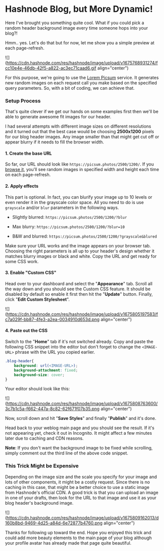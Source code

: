 # Hashnode Blog, but More Dynamic!

Here I've brought you something quite cool. What if you could pick a random header background image every time someone hops into your blog?!

Hmm.. yes. Let's do that but for now, let me show you a simple preview at each page-refresh.

![](https://cdn.hashnode.com/res/hashnode/image/upload/v1675768931274/fcc10e4e-46db-42f5-a822-ac3ec71caad6.gif align="center")

For this purpose, we're going to use the [Lorem Picsum](https://picsum.photos/) service. It generates new random images on each request call you make based on the specified query parameters. So, with a bit of coding, we can achieve that.

### Setup Process

That's quite clever if we get our hands on some examples first then we'll be able to generate awesome fit images for our header.

I had several attempts with different image sizes on different resolutions and it turned out that the best case would be choosing **2500x1200** pixels for our blog header images. Any image smaller than that might get cut off or appear blurry if it needs to fill the browser width.

#### 1\. Create the base URL

So far, our URL should look like `https://picsum.photos/2500/1200/`. If you [browse it](https://picsum.photos/2500/1200/), you'll see random images in specified width and height each time on each page-refresh.

#### 2\. Apply effects

This part is optional. In fact, you can blurify your image up to 10 levels or even render it in the grayscale color space. All you need to do is use `grayscale` and/or `blur` parameters in the following ways.

* Slightly blurred: `https://picsum.photos/2500/1200/?blur`
    
* Max blurry: `https://picsum.photos/2500/1200/?blur=10`
    
* B&W and blurred: `https://picsum.photos/2500/1200/?grayscale&blured`
    

Make sure your URL works and the image appears on your browser tab. Choosing the right parameters is all up to your header's design whether it matches blurry images or black and white. Copy the URL and get ready for some CSS work.

#### 3\. Enable "Custom CSS"

Head over to your dashboard and select the "**Appearance**" tab. Scroll all the way down and you should see the Custom CSS feature. It should be disabled by default so enable it first then hit the "**Update**" button. Finally, click "**Edit Custom Stylesheet**".

![](https://cdn.hashnode.com/res/hashnode/image/upload/v1675805197583/fc7a029f-bb87-4fe3-a2ea-0034910d653d.png align="center")

#### 4\. Paste out the CSS

Switch to the "**Home**" tab if it's not switched already. Copy and paste the following CSS snippet into the editor but don't forget to change the `<IMAGE-URL>` phrase with the URL you copied earlier.

```css
.blog-header{
    background: url(<IMAGE-URL>);
    background-attachment: fixed;
    background-size: cover;
}
```

Your editor should look like this:

![](https://cdn.hashnode.com/res/hashnode/image/upload/v1675808763600/3c7b1c5a-f662-447a-8c82-62f671f07b35.png align="center")

Now, scroll down and hit "**Save Styles**" and finally "**Publish**" and it's done.

Head back to your weblog main page and you should see the result. If it's not appearing yet, check it out in Incognito. It might affect a few minutes later due to caching and CDN reasons.

**Note**: If you don't want the background image to be fixed while scrolling, simply comment out the third line of the above code snippet.

### This Trick Might be Expensive

Depending on the image size and the scale you specify for your image and lots of other components, it might be a costly request. Since there is no caching in this case, that might be a better choice to use a static image from Hashnode's official CDN. A good trick is that you can upload an image in one of your drafts, then look for the URL to that image and use it as your blog header's background image.

![](https://cdn.hashnode.com/res/hashnode/image/upload/v1675809162013/d160b8bd-9469-4d25-a84d-6e72877b4760.png align="center")

Thanks for following up toward the end. Hope you enjoyed this trick and could add more beauty elements to the main page of your blog although your profile avatar has already made that page quite beautiful.